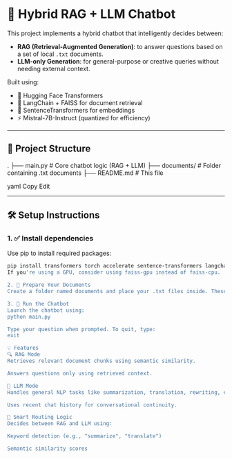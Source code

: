 # 🧠 Hybrid RAG + LLM Chatbot

This project implements a hybrid chatbot that intelligently decides between:
- **RAG (Retrieval-Augmented Generation)**: to answer questions based on a set of local `.txt` documents.
- **LLM-only Generation**: for general-purpose or creative queries without needing external context.

Built using:
- 🤗 Hugging Face Transformers
- 🦜 LangChain + FAISS for document retrieval
- 🧬 SentenceTransformers for embeddings
- ⚡ Mistral-7B-Instruct (quantized for efficiency)

---

## 📁 Project Structure

.
├── main.py # Core chatbot logic (RAG + LLM)
├── documents/ # Folder containing .txt documents
├── README.md # This file

yaml
Copy
Edit

---

## 🛠️ Setup Instructions

### 1. ✅ Install dependencies

Use pip to install required packages:

```bash
pip install transformers torch accelerate sentence-transformers langchain langchain-huggingface faiss-cpu
If you're using a GPU, consider using faiss-gpu instead of faiss-cpu.

2. 📄 Prepare Your Documents
Create a folder named documents and place your .txt files inside. These will be used as the knowledge base for RAG-based responses.

3. 🚀 Run the Chatbot
Launch the chatbot using:
python main.py

Type your question when prompted. To quit, type:
exit

💡 Features
🔍 RAG Mode
Retrieves relevant document chunks using semantic similarity.

Answers questions only using retrieved context.

🧠 LLM Mode
Handles general NLP tasks like summarization, translation, rewriting, etc.

Uses recent chat history for conversational continuity.

🤖 Smart Routing Logic
Decides between RAG and LLM using:

Keyword detection (e.g., "summarize", "translate")

Semantic similarity scores
